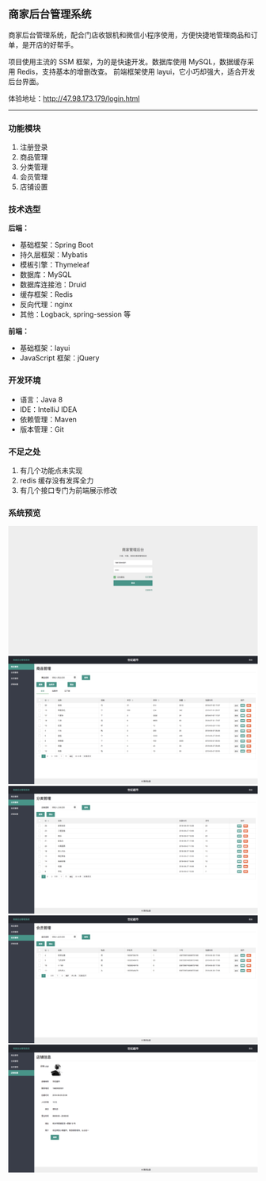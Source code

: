 ## 商家后台管理系统

商家后台管理系统，配合门店收银机和微信小程序使用，方便快捷地管理商品和订单，是开店的好帮手。

项目使用主流的 SSM 框架，为的是快速开发。数据库使用 MySQL，数据缓存采用 Redis，支持基本的增删改查。
前端框架使用 layui，它小巧却强大，适合开发后台界面。

体验地址：<a href='http://47.98.173.179/login.html' target='_blank'>http://47.98.173.179/login.html</a>

---

### 功能模块

1. 注册登录
2. 商品管理
3. 分类管理
4. 会员管理
5. 店铺设置

### 技术选型

**后端：**

- 基础框架：Spring Boot
- 持久层框架：Mybatis
- 模板引擎：Thymeleaf
- 数据库：MySQL
- 数据库连接池：Druid
- 缓存框架：Redis
- 反向代理：nginx
- 其他：Logback, spring-session 等

**前端：**

- 基础框架：layui
- JavaScript 框架：jQuery

### 开发环境

- 语言：Java 8
- IDE：IntelliJ IDEA
- 依赖管理：Maven
- 版本管理：Git

### 不足之处

1. 有几个功能点未实现
2. redis 缓存没有发挥全力
3. 有几个接口专门为前端展示修改


### 系统预览

<img src='screenshots/Jietu20180701-183215.jpg'/>

<img src='screenshots/Jietu20180702-175641.jpg'/>

<img src='screenshots/Jietu20180701-114232.jpg'/>

<img src='screenshots/Jietu20180701-114256.jpg'/>

<img src='screenshots/Jietu20180701-115243.jpg'/>
